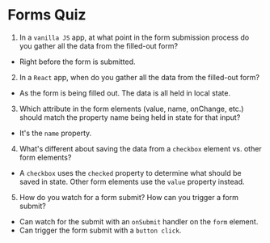 # Forms Quiz

1. In a `vanilla JS` app, at what point in the form submission process do you gather all the data from the filled-out form?
- Right before the form is submitted.

2. In a `React` app, when do you gather all the data from the filled-out form?
- As the form is being filled out. The data is all held in local state.

3. Which attribute in the form elements (value, name, onChange, etc.) should match the property name being held in state for that input?
- It's the `name` property.

4. What's different about saving the data from a `checkbox` element vs. other form elements?
- A `checkbox` uses the `checked` property to determine what should be saved in state. Other form elements use the `value` property instead.

5. How do you watch for a form submit? How can you trigger a form submit?
- Can watch for the submit with an `onSubmit` handler on the `form` element.
- Can trigger the form submit with a `button click`.